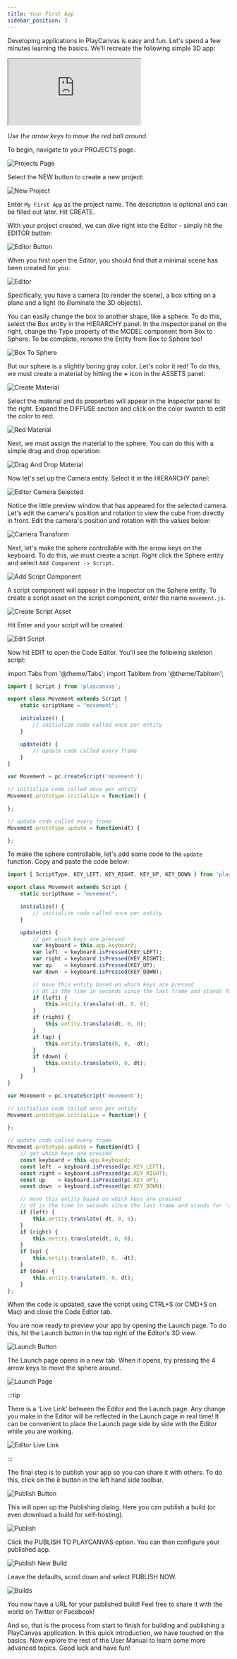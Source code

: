 ```yaml
---
title: Your First App
sidebar_position: 3
---
```


Developing applications in PlayCanvas is easy and fun. Let's spend a few minutes learning the basics. We'll recreate the following simple 3D app:

<div className="iframe-container">
    <iframe  src="https://playcanv.as/p/TnUtDXWp/" title="Simple PlayCanvas App" allow="camera; microphone; xr-spatial-tracking; fullscreen" allowfullscreen></iframe>
</div>

*Use the arrow keys to move the red ball around.*

To begin, navigate to your PROJECTS page.

![Projects Page](/img/user-manual/your-first-app/projects-page.png)

Select the NEW button to create a new project:

![New Project](/img/user-manual/your-first-app/new-project.png)

Enter `My First App` as the project name. The description is optional and can be filled out later. Hit CREATE.

With your project created, we can dive right into the Editor - simply hit the EDITOR button:

![Editor Button](/img/user-manual/your-first-app/editor-button.png)

When you first open the Editor, you should find that a minimal scene has been created for you:

![Editor](/img/user-manual/your-first-app/editor.png)

Specifically, you have a camera (to render the scene), a box sitting on a plane and a light (to illuminate the 3D objects).

You can easily change the box to another shape, like a sphere. To do this, select the Box entity in the HIERARCHY panel. In the Inspector panel on the right, change the Type property of the MODEL component from Box to Sphere. To be complete, rename the Entity from Box to Sphere too!

![Box To Sphere](/img/user-manual/your-first-app/box-to-sphere.png)

But our sphere is a slightly boring gray color. Let's color it red! To do this, we must create a material by hitting the **+** icon in the ASSETS panel:

![Create Material](/img/user-manual/your-first-app/create-material.png)

Select the material and its properties will appear in the Inspector panel to the right. Expand the DIFFUSE section and click on the color swatch to edit the color to red:

![Red Material](/img/user-manual/your-first-app/red-material.png)

Next, we must assign the material to the sphere. You can do this with a simple drag and drop operation:

![Drag And Drop Material](/img/user-manual/your-first-app/drag-and-drop-material.gif)

Now let's set up the Camera entity. Select it in the HIERARCHY panel:

![Editor Camera Selected](/img/user-manual/your-first-app/editor-camera-selected.png)

Notice the little preview window that has appeared for the selected camera. Let's edit the camera's position and rotation to view the cube from directly in front. Edit the camera's position and rotation with the values below:

![Camera Transform](/img/user-manual/your-first-app/camera-transform.png)

Next, let's make the sphere controllable with the arrow keys on the keyboard. To do this, we must create a script. Right click the Sphere entity and select `Add Component -> Script`.

![Add Script Component](/img/user-manual/your-first-app/add-script-component.png)

A script component will appear in the Inspector on the Sphere entity. To create a script asset on the script component, enter the name `movement.js`.

![Create Script Asset](/img/user-manual/your-first-app/create-script-asset.png)

Hit Enter and your script will be created.

![Edit Script](/img/user-manual/your-first-app/edit-script.png)

Now hit EDIT to open the Code Editor. You'll see the following skeleton script:

import Tabs from '@theme/Tabs';
import TabItem from '@theme/TabItem';

<Tabs defaultValue="classic" groupId='script-code'>
<TabItem  value="esm" label="ESM (Recommended)">

```javascript
import { Script } from 'playcanvas';

export class Movement extends Script {
    static scriptName = "movement";

    initialize() {
        // initialize code called once per entity
    }

    update(dt) {
        // update code called every frame
    }
}
```

</TabItem>
<TabItem value="classic" label="Classic">

```javascript
var Movement = pc.createScript('movement');

// initialize code called once per entity
Movement.prototype.initialize = function() {

};

// update code called every frame
Movement.prototype.update = function(dt) {

};
```

</TabItem>
</Tabs>

To make the sphere controllable, let's add some code to the `update` function. Copy and paste the code below:

<Tabs defaultValue="classic" groupId='script-code'>
<TabItem  value="esm" label="ESM (Recommended)">

```javascript
import { ScriptType, KEY_LEFT, KEY_RIGHT, KEY_UP, KEY_DOWN } from 'playcanvas';

export class Movement extends Script {
    static scriptName = "movement";

    initialize() {
        // initialize code called once per entity
    }

    update(dt) {
        // get which keys are pressed
        var keyboard = this.app.keyboard;
        var left  = keyboard.isPressed(KEY_LEFT);
        var right = keyboard.isPressed(KEY_RIGHT);
        var up    = keyboard.isPressed(KEY_UP);
        var down  = keyboard.isPressed(KEY_DOWN);

        // move this entity based on which keys are pressed
        // dt is the time in seconds since the last frame and stands for 'delta time'
        if (left) {
            this.entity.translate(-dt, 0, 0);
        }
        if (right) {
            this.entity.translate(dt, 0, 0);
        }
        if (up) {
            this.entity.translate(0, 0, -dt);
        }
        if (down) {
            this.entity.translate(0, 0, dt);
        }
    }
}
```

</TabItem>
<TabItem value="classic" label="Classic">

```javascript
var Movement = pc.createScript('movement');

// initialize code called once per entity
Movement.prototype.initialize = function() {

};

// update code called every frame
Movement.prototype.update = function(dt) {
    // get which keys are pressed
    const keyboard = this.app.keyboard;
    const left  = keyboard.isPressed(pc.KEY_LEFT);
    const right = keyboard.isPressed(pc.KEY_RIGHT);
    const up    = keyboard.isPressed(pc.KEY_UP);
    const down  = keyboard.isPressed(pc.KEY_DOWN);

    // move this entity based on which keys are pressed
    // dt is the time in seconds since the last frame and stands for 'delta time'
    if (left) {
        this.entity.translate(-dt, 0, 0);
    }
    if (right) {
        this.entity.translate(dt, 0, 0);
    }
    if (up) {
        this.entity.translate(0, 0, -dt);
    }
    if (down) {
        this.entity.translate(0, 0, dt);
    }
};
```

</TabItem>
</Tabs>

When the code is updated, save the script using CTRL+S (or CMD+S on Mac) and close the Code Editor tab.

You are now ready to preview your app by opening the Launch page. To do this, hit the Launch button in the top right of the Editor's 3D view.

![Launch Button](/img/user-manual/your-first-app/launch-button.png)

The Launch page opens in a new tab. When it opens, try pressing the 4 arrow keys to move the sphere around.

![Launch Page](/img/user-manual/your-first-app/launch-page.gif)

:::tip

There is a 'Live Link' between the Editor and the Launch page. Any change you make in the Editor will be reflected in the Launch page in real time! It can be convenient to place the Launch page side by side with the Editor while you are working.

![Editor Live Link](/img/user-manual/your-first-app/live-link.gif)

:::

The final step is to publish your app so you can share it with others. To do this, click on the <span class="pc-icon">&#57911;</span> button in the left hand side toolbar.

![Publish Button](/img/user-manual/your-first-app/publish-button.png)

This will open up the Publishing dialog. Here you can publish a build (or even download a build for self-hosting).

![Publish](/img/user-manual/your-first-app/publish-dialog.png)

Click the PUBLISH TO PLAYCANVAS option. You can then configure your published app.

![Publish New Build](/img/user-manual/your-first-app/publish-options.png)

Leave the defaults, scroll down and select PUBLISH NOW.

![Builds](/img/user-manual/your-first-app/builds.png)

You now have a URL for your published build! Feel free to share it with the world on Twitter or Facebook!

And so, that is the process from start to finish for building and publishing a PlayCanvas application. In this quick introduction, we have touched on the basics. Now explore the rest of the User Manual to learn some more advanced topics. Good luck and have fun!
